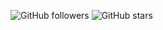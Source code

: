 ![GitHub followers](https://img.shields.io/github/followers/yourusername?style=social)
![GitHub stars](https://img.shields.io/github/stars/yourusername/your-repo?style=social)
